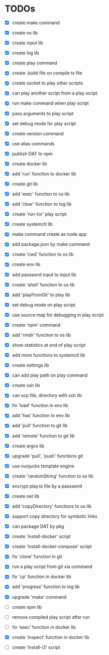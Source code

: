 # TODOs

- [x] create make command
- [x] create os lib
- [x] create input lib
- [x] create log lib
- [x] create play command
- [x] create .build file on compile ts file
- [x] create socket to play other scripts
- [x] can play another script from a play script
- [x] run make command when play script
- [x] pass arguments to play script
- [x] set debug mode for play script
- [x] create version command
- [x] use alias commands
- [x] publish DAT to npm
- [x] create docker lib
- [x] add 'run' function to docker lib
- [x] create git lib
- [x] add 'exec' function to os lib
- [x] add 'clear' function to log lib
- [x] create 'run-tor' play script
- [x] create systemctl lib
- [x] make command create as node app
- [x] add package.json by make command
- [x] create 'cwd' function to os lib
- [x] create env lib
- [x] add password input to input lib
- [x] create 'shell' function to os lib
- [x] add 'playFromGit' to play lib
- [x] set debug mode on play script
- [x] use source map for debugging in play script
- [x] create 'npm' command
- [x] add 'rmdir' function to os lib
- [x] show statistics at end of play script
- [x] add more functions to systemctl lib
- [x] create settings lib
- [x] can add play path on play command 
- [x] create ssh lib
- [x] can scp file, directory with ssh lib
- [x] fix 'load' function in env lib
- [x] add 'has' function to env lib
- [x] add 'pull' function to git lib
- [X] add 'remote' function to git lib
- [x] create argvs lib
- [x] upgrade 'pull', 'push' functions git
- [x] use nunjucks template engine
- [x] create 'randomString' function to os lib
- [x] encrypt play.ts file by a password
- [x] create net lib
- [x] add 'copyDirectory' functions to os lib
- [x] support copy directory for symbolic links
- [x] can package DAT by pkg
- [x] create 'install-docker' script
- [x] create 'install-docker-compose' script
- [x] fix 'clone' function in git
- [x] run a play script from git via command
- [x] fix 'cp' function in docker lib
- [x] add 'progress' function to log lib
- [x] upgrade 'make' command


- [ ] create npm lib
- [ ] remove compiled play script after run
- [ ] fix 'exec' function in docker lib
- [x] create 'inspect' function in docker lib
- [ ] create 'install-i3' script
